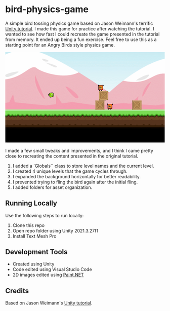# bird-physics-game
A simple bird tossing physics game based on Jason Weimann's terrific [Unity tutorial](https://www.youtube.com/watch?v=OR0e-1UBEOU). I made this game for practice after watching the tutorial. I wanted to see how fast I could recreate the game presented in the tutorial from memory. It ended up being a fun exercise. Feel free to use this as a starting point for an Angry Birds style physics game.

![Gameplay](https://github.com/mklewandowski/bird-physics-game/blob/main/Assets/Images/gameplay.gif?raw=true)

I made a few small tweaks and improvements, and I think I came pretty close to recreating the content presented in the original tutorial.
1. I added a `Globals`` class to store level names and the current level.
2. I created 4 unique levels that the game cycles through.
3. I expanded the background horizontally for better readability.
4. I prevented trying to fling the bird again after the initial fling.
5. I added folders for asset organization.

## Running Locally
Use the following steps to run locally:
1. Clone this repo
2. Open repo folder using Unity 2021.3.27f1
3. Install Text Mesh Pro

## Development Tools
- Created using Unity
- Code edited using Visual Studio Code
- 2D images edited using [Paint.NET](https://www.getpaint.net/)

## Credits
Based on Jason Weimann's [Unity tutorial](https://www.youtube.com/watch?v=OR0e-1UBEOU).
